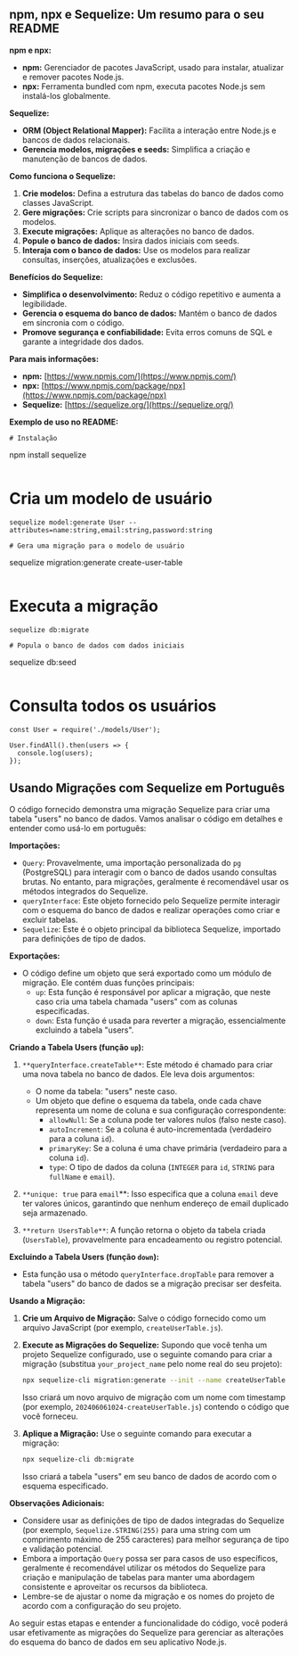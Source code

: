 ## npm, npx e Sequelize: Um resumo para o seu README

**npm e npx:**

* **npm:** Gerenciador de pacotes JavaScript, usado para instalar, atualizar e remover pacotes Node.js.
* **npx:** Ferramenta bundled com npm, executa pacotes Node.js sem instalá-los globalmente.

**Sequelize:**

* **ORM (Object Relational Mapper):** Facilita a interação entre Node.js e bancos de dados relacionais.
* **Gerencia modelos, migrações e seeds:** Simplifica a criação e manutenção de bancos de dados.

**Como funciona o Sequelize:**

1. **Crie modelos:** Defina a estrutura das tabelas do banco de dados como classes JavaScript.
2. **Gere migrações:** Crie scripts para sincronizar o banco de dados com os modelos.
3. **Execute migrações:** Aplique as alterações no banco de dados.
4. **Popule o banco de dados:** Insira dados iniciais com seeds.
5. **Interaja com o banco de dados:** Use os modelos para realizar consultas, inserções, atualizações e exclusões.

**Benefícios do Sequelize:**

* **Simplifica o desenvolvimento:** Reduz o código repetitivo e aumenta a legibilidade.
* **Gerencia o esquema do banco de dados:** Mantém o banco de dados em sincronia com o código.
* **Promove segurança e confiabilidade:** Evita erros comuns de SQL e garante a integridade dos dados.

**Para mais informações:**

* **npm:** [https://www.npmjs.com/](https://www.npmjs.com/)
* **npx:** [https://www.npmjs.com/package/npx](https://www.npmjs.com/package/npx)
* **Sequelize:** [https://sequelize.org/](https://sequelize.org/)

**Exemplo de uso no README:**

```
# Instalação

```
npm install sequelize
```

```
# Cria um modelo de usuário

```
sequelize model:generate User --attributes=name:string,email:string,password:string
```

```
# Gera uma migração para o modelo de usuário

```
sequelize migration:generate create-user-table
```

```
# Executa a migração

```
sequelize db:migrate
```

```
# Popula o banco de dados com dados iniciais

```
sequelize db:seed
```

```
# Consulta todos os usuários

```
const User = require('./models/User');

User.findAll().then(users => {
  console.log(users);
});
```
## Usando Migrações com Sequelize em Português

O código fornecido demonstra uma migração Sequelize para criar uma tabela "users" no banco de dados. Vamos analisar o código em detalhes e entender como usá-lo em português:

**Importações:**

- `Query`: Provavelmente, uma importação personalizada do `pg` (PostgreSQL) para interagir com o banco de dados usando consultas brutas. No entanto, para migrações, geralmente é recomendável usar os métodos integrados do Sequelize.
- `queryInterface`: Este objeto fornecido pelo Sequelize permite interagir com o esquema do banco de dados e realizar operações como criar e excluir tabelas.
- `Sequelize`: Este é o objeto principal da biblioteca Sequelize, importado para definições de tipo de dados.

**Exportações:**

- O código define um objeto que será exportado como um módulo de migração. Ele contém duas funções principais:
    - `up`: Esta função é responsável por aplicar a migração, que neste caso cria uma tabela chamada "users" com as colunas especificadas.
    - `down`: Esta função é usada para reverter a migração, essencialmente excluindo a tabela "users".

**Criando a Tabela Users (função `up`):**

1. `**queryInterface.createTable**`: Este método é chamado para criar uma nova tabela no banco de dados. Ele leva dois argumentos:
    - O nome da tabela: "users" neste caso.
    - Um objeto que define o esquema da tabela, onde cada chave representa um nome de coluna e sua configuração correspondente:
        - `allowNull`: Se a coluna pode ter valores nulos (falso neste caso).
        - `autoIncrement`: Se a coluna é auto-incrementada (verdadeiro para a coluna `id`).
        - `primaryKey`: Se a coluna é uma chave primária (verdadeiro para a coluna `id`).
        - `type`: O tipo de dados da coluna (`INTEGER` para `id`, `STRING` para `fullName` e `email`).

2. `**unique: true` para `email`**: Isso especifica que a coluna `email` deve ter valores únicos, garantindo que nenhum endereço de email duplicado seja armazenado.

3. `**return UsersTable**`: A função retorna o objeto da tabela criada (`UsersTable`), provavelmente para encadeamento ou registro potencial.

**Excluindo a Tabela Users (função `down`):**

- Esta função usa o método `queryInterface.dropTable` para remover a tabela "users" do banco de dados se a migração precisar ser desfeita.

**Usando a Migração:**

1. **Crie um Arquivo de Migração:** Salve o código fornecido como um arquivo JavaScript (por exemplo, `createUserTable.js`).
2. **Execute as Migrações do Sequelize:** Supondo que você tenha um projeto Sequelize configurado, use o seguinte comando para criar a migração (substitua `your_project_name` pelo nome real do seu projeto):

   ```bash
   npx sequelize-cli migration:generate --init --name createUserTable your_project_name
   ```

   Isso criará um novo arquivo de migração com um nome com timestamp (por exemplo, `202406061024-createUserTable.js`) contendo o código que você forneceu.

3. **Aplique a Migração:** Use o seguinte comando para executar a migração:

   ```bash
   npx sequelize-cli db:migrate
   ```

   Isso criará a tabela "users" em seu banco de dados de acordo com o esquema especificado.

**Observações Adicionais:**

- Considere usar as definições de tipo de dados integradas do Sequelize (por exemplo, `Sequelize.STRING(255)` para uma string com um comprimento máximo de 255 caracteres) para melhor segurança de tipo e validação potencial.
- Embora a importação `Query` possa ser para casos de uso específicos, geralmente é recomendável utilizar os métodos do Sequelize para criação e manipulação de tabelas para manter uma abordagem consistente e aproveitar os recursos da biblioteca.
- Lembre-se de ajustar o nome da migração e os nomes do projeto de acordo com a configuração do seu projeto.

Ao seguir estas etapas e entender a funcionalidade do código, você poderá usar efetivamente as migrações do Sequelize para gerenciar as alterações do esquema do banco de dados em seu aplicativo Node.js.
